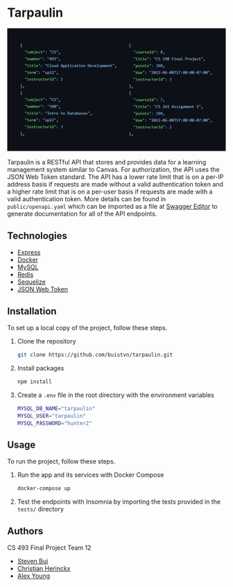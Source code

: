 <!-- PROJECT -->
# Tarpaulin

![Project Screenshot][project-screenshot]

Tarpaulin is a RESTful API that stores and provides data for a learning management system similar to Canvas. For authorization, the API uses the JSON Web Token standard. The API has a lower rate limit that is on a per-IP address basis if requests are made without a valid authentication token and a higher rate limit that is on a per-user basis if requests are made with a valid authentication token. More details can be found in `public/openapi.yaml` which can be imported as a file at [Swagger Editor](https://editor.swagger.io/) to generate documentation for all of the API endpoints.



<!-- TECHNOLOGIES -->
## Technologies

* [Express](https://expressjs.com/)
* [Docker](https://www.docker.com/)
* [MySQL](https://www.mysql.com/)
* [Redis](https://redis.io/)
* [Sequelize](https://sequelize.org/)
* [JSON Web Token](https://jwt.io/)



<!-- INSTALLATION -->
## Installation

To set up a local copy of the project, follow these steps.

1. Clone the repository
   ```sh
   git clone https://github.com/buistvn/tarpaulin.git
   ```
2. Install packages
   ```sh
   npm install
   ```
3. Create a `.env` file in the root directory with the environment variables
   ```sh
   MYSQL_DB_NAME="tarpaulin"
   MYSQL_USER="tarpaulin"
   MYSQL_PASSWORD="hunter2"
   ```



<!-- USAGE -->
## Usage

To run the project, follow these steps.

1. Run the app and its services with Docker Compose
   ```sh
   docker-compose up
   ```
2. Test the endpoints with Insomnia by importing the tests provided in the `tests/` directory



<!-- AUTHORS -->
## Authors

CS 493 Final Project Team 12

* [Steven Bui](https://github.com/buistvn)
* [Christian Herinckx](https://github.com/cherinckx14)
* [Alex Young](https://github.com/axyoung)



<!-- LINKS & IMAGES -->
[project-screenshot]: /docs/tarpaulin.png

